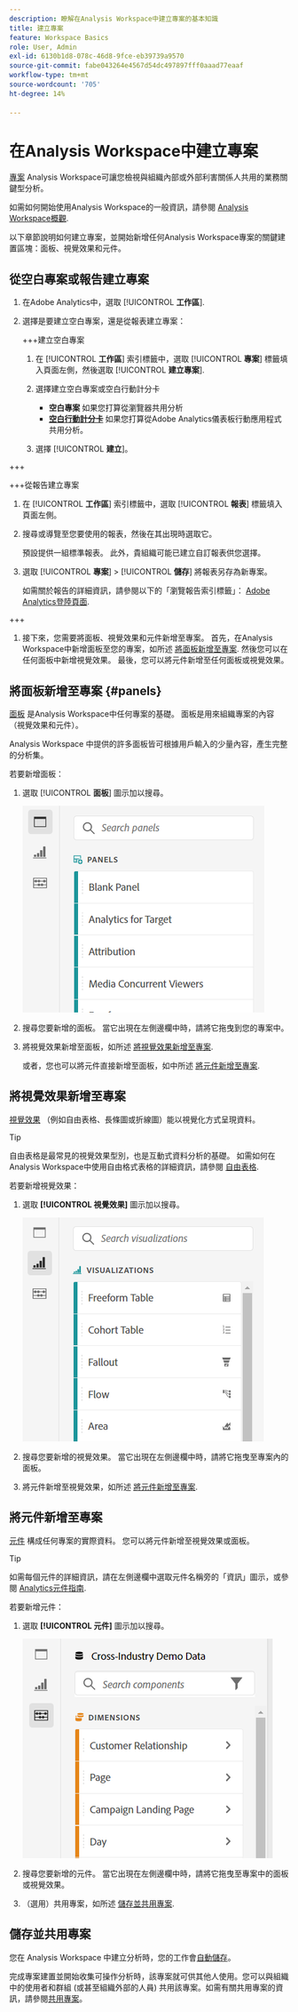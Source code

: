 ```yaml
---
description: 瞭解在Analysis Workspace中建立專案的基本知識
title: 建立專案
feature: Workspace Basics
role: User, Admin
exl-id: 6130b1d8-078c-46d8-9fce-eb39739a9570
source-git-commit: fabe043264e4567d54dc497897fff0aaad77eaaf
workflow-type: tm+mt
source-wordcount: '705'
ht-degree: 14%

---
```


# 在Analysis Workspace中建立專案

[專案](/help/analyze/analysis-workspace/build-workspace-project/freeform-overview.md) Analysis Workspace可讓您檢視與組織內部或外部利害關係人共用的業務關鍵型分析。

如需如何開始使用Analysis Workspace的一般資訊，請參閱 [Analysis Workspace概觀](/help/analyze/analysis-workspace/home.md).

以下章節說明如何建立專案，並開始新增任何Analysis Workspace專案的關鍵建置區塊：面板、視覺效果和元件。

## 從空白專案或報告建立專案

1. 在Adobe Analytics中，選取 [!UICONTROL **工作區**].

1. 選擇是要建立空白專案，還是從報表建立專案：

   +++建立空白專案

   1. 在 [!UICONTROL **工作區**] 索引標籤中，選取 [!UICONTROL **專案**] 標籤填入頁面左側，然後選取 [!UICONTROL **建立專案**].

   1. 選擇建立空白專案或空白行動計分卡

      * **空白專案** 如果您打算從瀏覽器共用分析
      * [**空白行動計分卡**](/help/analyze/mobile-app/curator.md) 如果您打算從Adobe Analytics儀表板行動應用程式共用分析。

   1. 選擇 [!UICONTROL **建立**]。

+++

   +++從報告建立專案

   1. 在 [!UICONTROL **工作區**] 索引標籤中，選取 [!UICONTROL **報表**] 標籤填入頁面左側。

   1. 搜尋或導覽至您要使用的報表，然後在其出現時選取它。

      預設提供一組標準報表。 此外，貴組織可能已建立自訂報表供您選擇。

   1. 選取 [!UICONTROL **專案**] > [!UICONTROL **儲存**] 將報表另存為新專案。

      如需關於報告的詳細資訊，請參閱以下的「瀏覽報告索引標籤」： [Adobe Analytics登陸頁面](/help/analyze/landing.md).

+++

1. 接下來，您需要將面板、視覺效果和元件新增至專案。 首先，在Analysis Workspace中新增面板至您的專案，如所述 [將面板新增至專案](#add-panels-to-the-project). 然後您可以在任何面板中新增視覺效果。 最後，您可以將元件新增至任何面板或視覺效果。

## 將面板新增至專案 {#panels}

[面板](https://experienceleague.adobe.com/docs/analytics/analyze/analysis-workspace/panels/panels.html) 是Analysis Workspace中任何專案的基礎。 面板是用來組織專案的內容（視覺效果和元件）。

Analysis Workspace 中提供的許多面板皆可根據用戶輸入的少量內容，產生完整的分析集。

若要新增面板：

1. 選取 [!UICONTROL **面板**] 圖示加以搜尋。

   ![](assets/build-panels.png)

1. 搜尋您要新增的面板。 當它出現在左側邊欄中時，請將它拖曳到您的專案中。

1. 將視覺效果新增至面板，如所述 [將視覺效果新增至專案](#add-visualizations-to-the-project).

   或者，您也可以將元件直接新增至面板，如中所述 [將元件新增至專案](#add-components-to-the-project).

## 將視覺效果新增至專案

[視覺效果](https://experienceleague.adobe.com/docs/analytics/analyze/analysis-workspace/visualizations/freeform-analysis-visualizations.html) （例如自由表格、長條圖或折線圖）能以視覺化方式呈現資料。

>[!TIP]
>
>自由表格是最常見的視覺效果型別，也是互動式資料分析的基礎。 如需如何在Analysis Workspace中使用自由格式表格的詳細資訊，請參閱 [自由表格](/help/analyze/analysis-workspace/visualizations/freeform-table/freeform-table.md).

若要新增視覺效果：

1. 選取 **[!UICONTROL 視覺效果]** 圖示加以搜尋。

   ![](assets/build-visualizations.png)

1. 搜尋您要新增的視覺效果。 當它出現在左側邊欄中時，請將它拖曳至專案內的面板。

1. 將元件新增至視覺效果，如所述 [將元件新增至專案](#add-components-to-the-project).

## 將元件新增至專案

[元件](/help/analyze/analysis-workspace/components/analysis-workspace-components.md) 構成任何專案的實際資料。 您可以將元件新增至視覺效果或面板。

>[!TIP]
>
>如需每個元件的詳細資訊，請在左側邊欄中選取元件名稱旁的「資訊」圖示，或參閱 [Analytics元件指南](/help/components/home.md).

若要新增元件：

1. 選取 **[!UICONTROL 元件]** 圖示加以搜尋。

   ![](assets/build-components.png)

1. 搜尋您要新增的元件。 當它出現在左側邊欄中時，請將它拖曳至專案中的面板或視覺效果。

1. （選用）共用專案，如所述 [儲存並共用專案](#save-and-share-the-project).

## 儲存並共用專案

您在 Analysis Workspace 中建立分析時，您的工作會[自動儲存](/help/analyze/analysis-workspace/build-workspace-project/save-projects.md)。

完成專案建置並開始收集可操作分析時，該專案就可供其他人使用。您可以與組織中的使用者和群組 (或甚至組織外部的人員) 共用該專案。如需有關共用專案的資訊，請參閱[共用專案](/help/analyze/analysis-workspace/curate-share/share-projects.md)。
